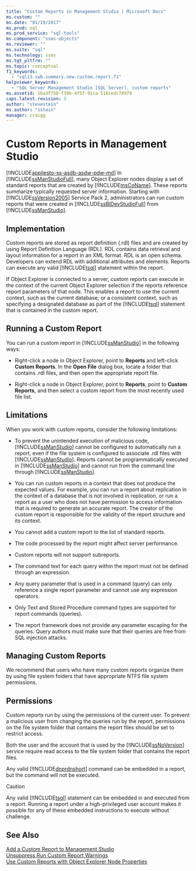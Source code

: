 ```yaml
---
title: "Custom Reports in Management Studio | Microsoft Docs"
ms.custom: ""
ms.date: "01/19/2017"
ms.prod: sql
ms.prod_service: "sql-tools"
ms.component: "ssms-objects"
ms.reviewer: ""
ms.suite: "sql"
ms.technology: ssms
ms.tgt_pltfrm: ""
ms.topic: conceptual
f1_keywords: 
  - "sql13.swb.summary.new.custom.report.f1"
helpviewer_keywords: 
  - "SQL Server Management Studio [SQL Server], custom reports"
ms.assetid: 1ba3f758-f39b-4f5f-91ca-516cedc78979
caps.latest.revision: 5
author: "stevestein"
ms.author: "sstein"
manager: craigg
---
```

# Custom Reports in Management Studio
[!INCLUDE[appliesto-ss-asdb-asdw-pdw-md](../../includes/appliesto-ss-asdb-asdw-pdw-md.md)]
In [!INCLUDE[ssManStudioFull](../../includes/ssmanstudiofull-md.md)], many Object Explorer nodes display a set of standard reports that are created by [!INCLUDE[msCoName](../../includes/msconame_md.md)]. These reports summarize typically requested server information. Starting with [!INCLUDE[ssVersion2005](../../includes/ssversion2005-md.md)] Service Pack 2, administrators can run custom reports that were created in [!INCLUDE[ssBIDevStudioFull](../../includes/ssbidevstudiofull_md.md)] from [!INCLUDE[ssManStudio](../../includes/ssmanstudio-md.md)].  
  
## Implementation  
Custom reports are stored as report definition (.rdl) files and are created by using Report Definition Language (RDL). RDL contains data retrieval and layout information for a report in an XML format. RDL is an open schema. Developers can extend RDL with additional attributes and elements. Reports can execute any valid [!INCLUDE[tsql](../../includes/tsql-md.md)] statement within the report.  
  
If Object Explorer is connected to a server, custom reports can execute in the context of the current Object Explorer selection if the reports reference report parameters of that node. This enables a report to use the current context, such as the current database; or a consistent context, such as specifying a designated database as part of the [!INCLUDE[tsql](../../includes/tsql-md.md)] statement that is contained in the custom report.  
  
## Running a Custom Report  
You can run a custom report in [!INCLUDE[ssManStudio](../../includes/ssmanstudio-md.md)] in the following ways:  
  
-   Right-click a node in Object Explorer, point to **Reports** and left-click **Custom Reports**. In the **Open File** dialog box, locate a folder that contains .rdl files, and then open the appropriate report file.  
  
-   Right-click a node in Object Explorer, point to **Reports**, point to **Custom Reports**, and then select a custom report from the most recently used file list.  
  
## Limitations  
When you work with custom reports, consider the following limitations:  
  
-   To prevent the unintended execution of malicious code, [!INCLUDE[ssManStudio](../../includes/ssmanstudio-md.md)] cannot be configured to automatically run a report, even if the file system is configured to associate .rdl files with [!INCLUDE[ssManStudio](../../includes/ssmanstudio-md.md)]. Reports cannot be programmatically executed in [!INCLUDE[ssManStudio](../../includes/ssmanstudio-md.md)] and cannot run from the command line through [!INCLUDE[ssManStudio](../../includes/ssmanstudio-md.md)].  
  
-   You can run custom reports in a context that does not produce the expected values. For example, you can run a report about replication in the context of a database that is not involved in replication, or run a report as a user who does not have permission to access information that is required to generate an accurate report. The creator of the custom report is responsible for the validity of the report structure and its context.  
  
-   You cannot add a custom report to the list of standard reports.  
  
-   The code processed by the report might affect server performance.  
  
-   Custom reports will not support subreports.  
  
-   The command text for each query within the report must not be defined through an expression.  
  
-   Any query parameter that is used in a command (query) can only reference a single report parameter and cannot use any expression operators.  
  
-   Only Text and Stored Procedure command types are supported for report commands (queries).  
  
-   The report framework does not provide any parameter escaping for the queries. Query authors must make sure that their queries are free from SQL injection attacks.  
  
## Managing Custom Reports  
We recommend that users who have many custom reports organize them by using file system folders that have appropriate NTFS file system permissions.  
  
## Permissions  
Custom reports run by using the permissions of the current user. To prevent a malicious user from changing the queries run by the report, permissions on the file system folder that contains the report files should be set to restrict access.  
  
Both the user and the account that is used by the [!INCLUDE[ssNoVersion](../../includes/ssnoversion_md.md)] service require read access to the file system folder that contains the report files.  
  
Any valid [!INCLUDE[dnprdnshort](../../includes/dnprdnshort_md.md)] command can be embedded in a report, but the command will not be executed.  
  
> [!CAUTION]  
> Any valid [!INCLUDE[tsql](../../includes/tsql-md.md)] statement can be embedded in and executed from a report. Running a report under a high-privileged user account makes it possible for any of these embedded instructions to execute without challenge.  
  

  
## See Also  
[Add a Custom Report to Management Studio](../../ssms/object/add-a-custom-report-to-management-studio.md)  
[Unsuppress Run Custom Report Warnings](../../ssms/object/unsuppress-run-custom-report-warnings.md)  
[Use Custom Reports with Object Explorer Node Properties](../../ssms/object/use-custom-reports-with-object-explorer-node-properties.md)  
  
